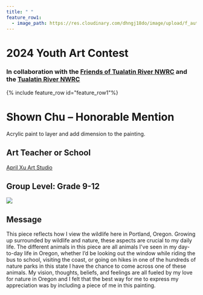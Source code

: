 ```yaml
---
title: " "
feature_row1:
  - image_path: https://res.cloudinary.com/dhngj18do/image/upload/f_auto,q_auto/v1/images/artcontest/ribbon_hm
---
```


# 2024 Youth Art Contest

### In collaboration with the [Friends of Tualatin River NWRC](https://fotr.wildapricot.org/) and the [Tualatin River NWRC](https://www.fws.gov/refuge/Tualatin_River/)

{% include feature_row id="feature_row1"%}

# Shown Chu – Honorable Mention  
Acrylic paint to layer and add dimension to the painting.  

## Art Teacher or School  
[April Xu Art Studio](https://www.xuluart.org/)  

## Group Level: Grade 9-12

![](https://res.cloudinary.com/dhngj18do/image/upload/f_auto,q_auto/v1/images/artcontest/2024_grp1_hm_large)

## Message

This piece reflects how I view the wildlife here in Portland, Oregon. Growing up surrounded by wildlife and nature, these aspects are crucial to my daily life. The different animals in this piece are all animals I've seen in my day-to-day life in Oregon, whether I’d be looking out the window while riding the bus to school, visiting the coast, or going on hikes in one of the hundreds of nature parks in this state I have the chance to come across one of these animals. My vision, thoughts, beliefs, and feelings are all fueled by my love for nature in Oregon and I felt that the best way for me to express my appreciation was by including a piece of me in this painting.
